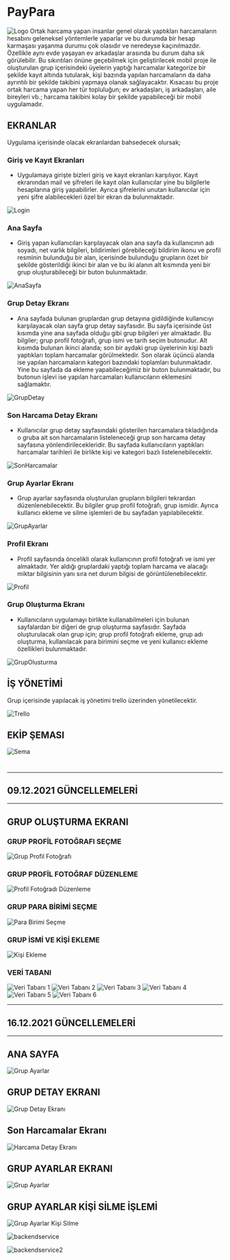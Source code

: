 # PayPara
![Logo](/assets/readme/paypara-logo.png)
Ortak harcama yapan insanlar genel olarak yaptıkları harcamaların hesabını geleneksel yöntemlerle yaparlar ve bu durumda bir hesap karmaşası yaşanma durumu çok olasıdır ve neredeyse kaçınılmazdır. Özellikle aynı evde yaşayan ev arkadaşlar arasında bu durum daha sık görülebilir.  Bu sıkıntıları önüne geçebilmek için geliştirilecek mobil proje ile oluşturulan grup içerisindeki üyelerin yaptığı harcamalar kategorize bir şekilde kayıt altında tutularak, kişi bazında yapılan harcamaların da daha ayrıntılı bir şekilde takibini yapmaya olanak sağlayacaktır. Kısacası bu proje ortak harcama yapan her tür topluluğun; ev arkadaşları, iş arkadaşları, aile bireyleri vb.; harcama takibini kolay bir şekilde yapabileceği bir mobil uygulamadır.

## EKRANLAR
Uygulama içerisinde olacak ekranlardan bahsedecek olursak;

### Giriş ve Kayıt Ekranları
* Uygulamaya girişte bizleri giriş ve kayıt ekranları karşılıyor. Kayıt ekranından mail ve şifreleri ile kayıt olan kullanıcılar yine bu bilgilerle hesaplarına giriş yapabilirler. Ayrıca şifrelerini unutan kullanıcılar için yeni şifre alabilecekleri özel bir ekran da bulunmaktadır.
    
![Login](/assets/readme/login.jpg)

### Ana Sayfa
* Giriş yapan kullanıcıları karşılayacak olan ana sayfa da kullanıcının adı soyadı, net varlık bilgileri, bildirimleri görebileceği bildirim ikonu ve profil resminin bulunduğu bir alan, içerisinde bulunduğu grupların özet bir şekilde gösterildiği ikinci bir alan ve bu iki alanın alt kısmında yeni bir grup oluşturabileceği bir buton bulunmaktadır.

![AnaSayfa](/assets/readme/anasayfa.png)

### Grup Detay Ekranı
* Ana sayfada bulunan gruplardan grup detayına gidildiğinde kullanıcıyı karşılayacak olan sayfa grup detay sayfasıdır. Bu sayfa içerisinde üst kısımda yine ana sayfada olduğu gibi grup bilgileri yer almaktadır. Bu bilgiler; grup profil fotoğrafı, grup ismi ve tarih seçim butonudur. Alt kısımda bulunan ikinci alanda; son bir aydaki grup üyelerinin kişi bazlı yaptıkları toplam harcamalar görülmektedir. Son olarak üçüncü alanda ise yapılan harcamaların kategori bazındaki toplamları bulunmaktadır.  Yine bu sayfada da ekleme yapabileceğimiz bir buton bulunmaktadır, bu butonun işlevi ise yapılan harcamaları kullanıcıların eklemesini sağlamaktır.

![GrupDetay](/assets/readme/grup-detay.png)

### Son Harcama Detay Ekranı
* Kullanıcılar grup detay sayfasındaki gösterilen harcamalara tıkladığında o gruba ait son harcamaların listeleneceği grup son harcama detay sayfasına yönlendirilecekleridir. Bu sayfada kullanıcıların yaptıkları harcamalar tarihleri ile birlikte kişi ve kategori bazlı listelenebilecektir.

![SonHarcamalar](/assets/readme/son-harcamalar.png)

### Grup Ayarlar Ekranı
* Grup ayarlar sayfasında oluşturulan grupların bilgileri tekrardan düzenlenebilecektir. Bu bilgiler grup profil fotoğrafı, grup ismidir. Ayrıca kullanıcı ekleme ve silme işlemleri de bu sayfadan yapılabilecektir.

![GrupAyarlar](/assets/readme/grup-ayarlar.png)

### Profil Ekranı
* Profil sayfasında öncelikli olarak kullanıcının profil fotoğrafı ve ismi yer almaktadır. Yer aldığı gruplardaki yaptığı toplam harcama ve alacağı miktar bilgisinin yanı sıra net durum bilgisi de görüntülenebilecektir.

![Profil](/assets/readme/profil.png)

### Grup Oluşturma Ekranı
* Kullanıcıların uygulamayı birlikte kullanabilmeleri için bulunan sayfalardan bir diğeri de grup oluşturma sayfasıdır. Sayfada oluşturulacak olan grup için; grup profil fotoğrafı ekleme, grup adı oluşturma, kullanılacak para birimini seçme ve yeni kullanıcı ekleme özellikleri bulunmaktadır.

![GrupOlusturma](/assets/readme/grup-olustur.png)

## İŞ YÖNETİMİ

Grup içerisinde yapılacak iş yönetimi trello üzerinden yönetilecektir.

![Trello](/assets/readme/trello.png)


## EKİP ŞEMASI

![Sema](/assets/readme/sema.png)

#
#

-----------------------------
## 09.12.2021 GÜNCELLEMELERİ
-----------------------------

## GRUP OLUŞTURMA EKRANI

### GRUP PROFİL FOTOĞRAFI SEÇME
![Grup Profil Fotoğrafı](/assets/readme/grup_profil_fotograf.png)

### GRUP PROFİL FOTOĞRAF DÜZENLEME
![Profil Fotoğradı Düzenleme](assets/readme/grup_fotograf_duzenleme.png)

### GRUP PARA BİRİMİ SEÇME
![Para Birimi Seçme](assets/readme/para_birimi_secme.png)

### GRUP İSMİ VE KİŞİ EKLEME
![Kişi Ekleme](assets/readme/grup_kisi_ekleme.png)

### VERİ TABANI 

![Veri Tabanı 1](assets/readme/veri_tabani_1.png)
![Veri Tabanı 2](assets/readme/veri_tabani_2.png)
![Veri Tabanı 3](assets/readme/veri_tabani_3.png)
![Veri Tabanı 4](assets/readme/veri_tabani_4.png)
![Veri Tabanı 5](assets/readme/veri_tabani_5.png)
![Veri Tabanı 6](assets/readme/veri_tabani_6.png)


-----------------------------
## 16.12.2021 GÜNCELLEMELERİ
-----------------------------
## ANA SAYFA 

![Grup Ayarlar](assets/readme/ana-sayfa-ss.PNG)

## GRUP DETAY EKRANI

![Grup Detay Ekranı](assets/readme/grup-detay-ekranı.PNG)

## Son Harcamalar  Ekranı 

![Harcama Detay Ekranı](assets/readme/son-harcamalar-ekranı.PNG)

## GRUP AYARLAR EKRANI

![Grup Ayarlar](assets/readme/grup-ayarlar2.PNG)

## GRUP AYARLAR KİŞİ SİLME İŞLEMİ 

![Grup Ayarlar Kişi Silme](assets/readme/grup-ayarlar-silme.PNG)

![backendservice](assets/readme/backend-service.jpeg)

![backendservice2](assets/readme/backend-service2.jpeg)



